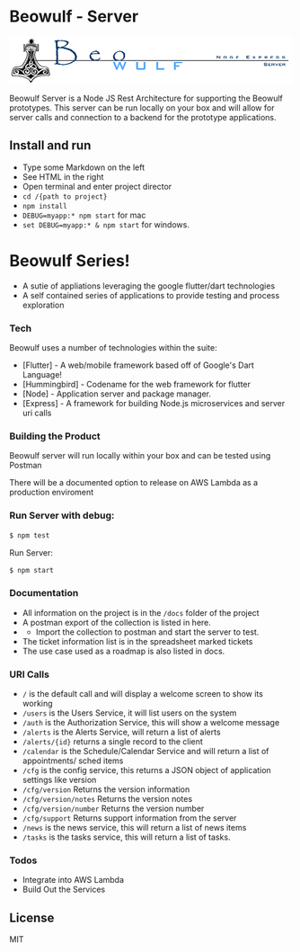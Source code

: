 # Beowulf - Server

[![N|Solid](https://github.com/raymondwbayly/beowulf-assets/blob/master/img/pub/beowulf-express-server-banner.png?raw=true)](https://github.com/raymondwbayly/beowulf-server)


Beowulf Server is a Node JS Rest Architecture for supporting the Beowulf prototypes. This server can be run locally on your box and will allow for server calls and connection to a backend for the prototype applications. 

## Install and run

  - Type some Markdown on the left
  - See HTML in the right
  - Open terminal and enter project director 
  -  ```cd /{path to project}```
  -  ``` npm install ```
  -  ```DEBUG=myapp:* npm start``` for mac
  -  ```set DEBUG=myapp:* & npm start``` for windows. 

# Beowulf Series!

  - A sutie of appliations leveraging the google flutter/dart technologies
  - A self contained series of applications to provide testing and process exploration 


### Tech

Beowulf uses a number of technologies within the suite:

* [Flutter] - A web/mobile framework based off of Google's Dart Language!
* [Hummingbird] - Codename for the web framework for flutter
* [Node] - Application server and package manager.
* [Express] - A framework for building Node.js microservices and server uri calls

### Building the Product

Beowulf server will run locally within your box and can be tested using Postman

There will be a documented option to release on AWS Lambda as a production enviroment

### Run Server with debug:
```sh
$ npm test
```
Run Server:
```sh
$ npm start
```

### Documentation
 - All information on the project is in the ```/docs``` folder of the project
 - A postman export of the collection is listed in here. 
 - - Import the collection to postman and start the server to test. 
 - The ticket information list is in the spreadsheet marked tickets 
 - The use case used as a roadmap is also listed in docs. 

### URI Calls

 - ```/``` is the default call and will display a welcome screen to show its working
 - ```/users``` is the Users Service, it will list users on the system
 - ```/auth``` is the Authorization Service, this will show a welcome message
 - ```/alerts``` is the Alerts Service, will return a list of alerts
 - ```/alerts/{id}``` returns a single record to the client
 - ```/calendar``` is the Schedule/Calendar Service and will return a list of appointments/ sched items
 - ```/cfg``` is the config service, this returns a JSON object of application settings like version
 - ```/cfg/version``` Returns the version information
 - ```/cfg/version/notes``` Returns the version notes
 - ```/cfg/version/number``` Returns the version number
 - ```/cfg/support``` Returns support information from the server
 - ```/news``` is the news service, this will return a list of news items 
 - ```/tasks``` is the tasks service, this will return a list of tasks.

### Todos

 - Integrate into AWS Lambda
 - Build Out the Services

License
----

MIT


